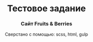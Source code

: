 <h1 align="center">Тестовое задание</h1>
<h3 align="center">Сайт Fruits & Berries </h3>
<p align="center">Сверстано с помощью: scss, html, gulp</p>
